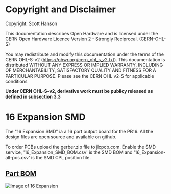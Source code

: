 # Copyright and Disclaimer
Copyright: Scott Hanson

This documentation describes Open Hardware and is licensed under the CERN Open Hardware Licence Version 2 - Strongly Reciprocal. (CERN-OHL-S)

You may redistribute and modify this documentation under the terms of the CERN OHL-S-v2 (https://ohwr.org/cern_ohl_s_v2.txt). This documentation is distributed WITHOUT ANY EXPRESS OR IMPLIED WARRANTY, INCLUDING OF MERCHANTABILITY, SATISFACTORY QUALITY AND FITNESS FOR A PARTICULAR PURPOSE. Please see the CERN OHL v2-S for applicable conditions

**Under CERN OHL-S-v2, derivative work must be publicy released as defined in subsection 3.3**

# 16 Expansion SMD

The "16 Expansion SMD" ia a 16 port output board for the PB16.  All the design files are open source and available on github.

To order PCBs upload the gerber.zip file to jlcpcb.com. Enable the SMD service, '16_Expansion_SMD_BOM.csv' is the SMD BOM and '16_Expansion-all-pos.csv' is the SMD CPL position file.

## [Part BOM](https://github.com/computergeek1507/PB_16/raw/master/16_Expansion/16_Expansion_BOM.ods)

![Image of 16 Expansion](https://github.com/computergeek1507/PB_16/raw/master/16_Expansion_SMD/16_Expansion.png)

